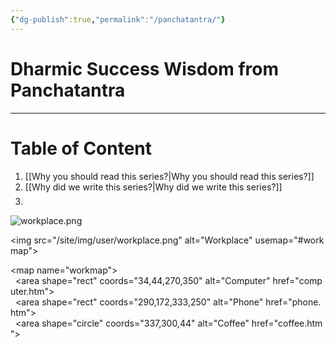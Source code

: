 ```yaml
---
{"dg-publish":true,"permalink":"/panchatantra/"}
---
```


# Dharmic Success Wisdom from Panchatantra

---

# Table of Content

1. [[Why you should read this series?\|Why you should read this series?]]
2. [[Why did we write this series?\|Why did we write this series?]]
3. <svg version="1.1" xmlns="http://www.w3.org/2000/svg" viewBox="0 0 20 20" width="20" height="20" class="excalidraw-svg"><!-- svg-source:excalidraw --><metadata></metadata><defs><style class="style-fonts">      </style></defs><rect x="0" y="0" width="20" height="20" fill="#ffffff"></rect></svg>

![workplace.png](/img/user/workplace.png)

<img src="/site/img/user/workplace.png" alt="Workplace" usemap="#workmap">  
  
<map name="workmap">  
  <area shape="rect" coords="34,44,270,350" alt="Computer" href="computer.htm">  
  <area shape="rect" coords="290,172,333,250" alt="Phone" href="phone.htm">  
  <area shape="circle" coords="337,300,44" alt="Coffee" href="coffee.htm">  
</map>
